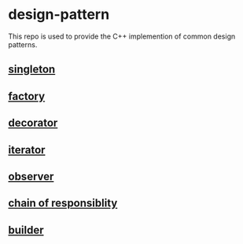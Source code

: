 # design-pattern
This repo is used to provide the C++ implemention of common design patterns.

## [singleton](singleton/singleton.md)
## [factory](factory/factory.md)
## [decorator](decorator/decorator.md)
## [iterator](iterator/iterator.md)
## [observer](observer/observer.md)
## [chain of responsiblity](chain_of_responsiblity/chain_of_responsiblity.md)
## [builder](builder/builder.md)